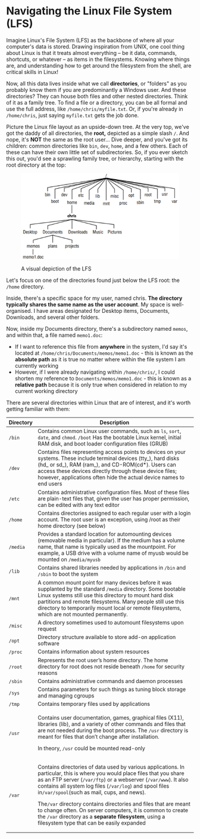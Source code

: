 # Navigating the Linux File System (LFS)

Imagine Linux's File System (LFS) as the backbone of where all your computer's data is stored. Drawing inspiration from UNIX, one cool thing about Linux is that it treats almost everything – be it data, commands, shortcuts, or whatever –  as items in the filesystems. Knowing where things are, and understanding how to get around the filesystem from the shell, are critical skills in Linux!

Now, all this data lives inside what we call **directories**, or "folders" as you probably know them if you are predominantly a Windows user. And these directories? They can house both files and other  nested directories. Think of it as a family tree. To find a file or a directory, you can be all formal and use the full address, like `/home/chris/myfile.txt`. Or, if you're already in `/home/chris`, just saying `myfile.txt` gets the job done.

Picture the Linux file layout as an upside-down tree. At the very top, we've got the daddy of all directories, the **root,** depicted as a simple slash `/`. And nope, it's **NOT** the same as the root user... Dive deeper, and you've got its children: common directories like `bin`, `dev`, `home`, and a few others. Each of these can have their own little set of subdirectories. So, if you ever sketch this out, you'd see a sprawling family tree, or hierarchy, starting with the root directory at the top:

<figure><img src="../../../../../.gitbook/assets/image (229).png" alt=""><figcaption><p>A visual depiction of the LFS</p></figcaption></figure>

Let's focus on one of the directories found just below the LFS root: the `/home` directory.

Inside, there's a specific space for my user, named chris. **The directory typically shares the same name as the user account**. My space is well-organised. I have areas designated for Desktop items, Documents, Downloads, and several other folders.

Now, inside my Documents directory, there's a subdirectory named `memos`, and within that, a file named `memo1.doc`:

* If I want to reference this file from **anywhere** in the system, I'd say it's located at `/home/chris/Documents/memos/memo1.doc` - this is known as the **absolute path** as it is true no matter where within the file system I am currently working
* However, if I were already navigating within `/home/chris/`, I could shorten my reference to `Documents/memos/memo1.doc` - this is known as a **relative path** because it is only true when considered in relation to my current working directory

There are several directories within Linux that are of interest, and it's worth getting familiar with them:

| Directory | Description                                                                                                                                                                                                                                                                                                                                                                                                                                                                                                                                                                                                                                       |
| --------- | ------------------------------------------------------------------------------------------------------------------------------------------------------------------------------------------------------------------------------------------------------------------------------------------------------------------------------------------------------------------------------------------------------------------------------------------------------------------------------------------------------------------------------------------------------------------------------------------------------------------------------------------------- |
| `/bin`    | Contains common Linux user commands, such as `ls`, `sort`, `date`, and `chmod`. `/boot` Has the bootable Linux kernel, initial RAM disk, and boot loader configuration files (GRUB)                                                                                                                                                                                                                                                                                                                                                                                                                                                               |
| `/dev`    | Contains files representing access points to devices on your systems. These include terminal devices (tty_), hard disks (hd_ or sd_), RAM (ram_), and CD-ROM(cd\*). Users can access these devices directly through these device files; however, applications often hide the actual device names to end users                                                                                                                                                                                                                                                                                                                                     |
| `/etc`    | Contains administrative configuration files. Most of these files are plain-text files that, given the user has proper permission, can be edited with any text editor                                                                                                                                                                                                                                                                                                                                                                                                                                                                              |
| `/home`   | Contains directories assigned to each regular user with a login account. The root user is an exception, using /root as their home directory (see below)                                                                                                                                                                                                                                                                                                                                                                                                                                                                                           |
| `/media`  | Provides a standard location for automounting devices (removable media in particular). If the medium has a volume name, that name is typically used as the mountpoint. For example, a USB drive with a volume name of myusb would be mounted on `/media/myusb`                                                                                                                                                                                                                                                                                                                                                                                    |
| `/lib`    | Contains shared libraries needed by applications in `/bin` and `/sbin` to boot the system                                                                                                                                                                                                                                                                                                                                                                                                                                                                                                                                                         |
| `/mnt`    | A common mount point for many devices before it was supplanted by the standard `/media` directory. Some bootable Linux systems still use this directory to mount hard disk partitions and remote filesystems. Many people still use this directory to temporarily mount local or remote filesystems, which are not mounted permanently.                                                                                                                                                                                                                                                                                                           |
| `/misc`   | A directory sometimes used to automount filesystems upon request                                                                                                                                                                                                                                                                                                                                                                                                                                                                                                                                                                                  |
| `/opt`    | Directory structure available to store add-on application software                                                                                                                                                                                                                                                                                                                                                                                                                                                                                                                                                                                |
| `/proc`   | Contains information about system resources                                                                                                                                                                                                                                                                                                                                                                                                                                                                                                                                                                                                       |
| `/root`   | Represents the root user’s home directory. The home directory for root does not reside beneath `/home` for security reasons                                                                                                                                                                                                                                                                                                                                                                                                                                                                                                                       |
| `/sbin`   | Contains administrative commands and daemon processes                                                                                                                                                                                                                                                                                                                                                                                                                                                                                                                                                                                             |
| `/sys`    | Contains parameters for such things as tuning block storage and managing cgroups                                                                                                                                                                                                                                                                                                                                                                                                                                                                                                                                                                  |
| `/tmp`    | Contains temporary files used by applications                                                                                                                                                                                                                                                                                                                                                                                                                                                                                                                                                                                                     |
| `/usr`    | <p>Contains user documentation, games, graphical files (X11), libraries (lib), and a variety of other commands and files that are not needed during the boot process. The <code>/usr</code> directory is meant for files that don’t change after installation. </p><p></p><p>In theory, <code>/usr</code> could be mounted read-only</p>                                                                                                                                                                                                                                                                                                          |
| `/var`    | <p>Contains directories of data used by various applications. In particular, this is where you would place files that you share as an FTP server (<code>/var/ftp</code>) or a webserver (<code>/var/www</code>). It also contains all system log files (<code>/var/log</code>) and spool files in<code>/var/spool</code>(such as mail, cups, and news).</p><p></p><p>The<code>/var</code> directory contains directories and files that are meant to change often. On server computers, it is common to create the <code>/var</code> directory as a <strong>separate filesystem</strong>, using a filesystem type that can be easily expanded</p> |
